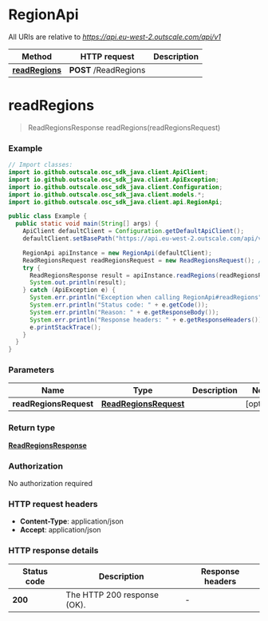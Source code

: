 # RegionApi

All URIs are relative to *https://api.eu-west-2.outscale.com/api/v1*

| Method | HTTP request | Description |
|------------- | ------------- | -------------|
| [**readRegions**](RegionApi.md#readRegions) | **POST** /ReadRegions |  |


<a name="readRegions"></a>
# **readRegions**
> ReadRegionsResponse readRegions(readRegionsRequest)



### Example
```java
// Import classes:
import io.github.outscale.osc_sdk_java.client.ApiClient;
import io.github.outscale.osc_sdk_java.client.ApiException;
import io.github.outscale.osc_sdk_java.client.Configuration;
import io.github.outscale.osc_sdk_java.client.models.*;
import io.github.outscale.osc_sdk_java.client.api.RegionApi;

public class Example {
  public static void main(String[] args) {
    ApiClient defaultClient = Configuration.getDefaultApiClient();
    defaultClient.setBasePath("https://api.eu-west-2.outscale.com/api/v1");

    RegionApi apiInstance = new RegionApi(defaultClient);
    ReadRegionsRequest readRegionsRequest = new ReadRegionsRequest(); // ReadRegionsRequest | 
    try {
      ReadRegionsResponse result = apiInstance.readRegions(readRegionsRequest);
      System.out.println(result);
    } catch (ApiException e) {
      System.err.println("Exception when calling RegionApi#readRegions");
      System.err.println("Status code: " + e.getCode());
      System.err.println("Reason: " + e.getResponseBody());
      System.err.println("Response headers: " + e.getResponseHeaders());
      e.printStackTrace();
    }
  }
}
```

### Parameters

| Name | Type | Description  | Notes |
|------------- | ------------- | ------------- | -------------|
| **readRegionsRequest** | [**ReadRegionsRequest**](ReadRegionsRequest.md)|  | [optional] |

### Return type

[**ReadRegionsResponse**](ReadRegionsResponse.md)

### Authorization

No authorization required

### HTTP request headers

 - **Content-Type**: application/json
 - **Accept**: application/json

### HTTP response details
| Status code | Description | Response headers |
|-------------|-------------|------------------|
| **200** | The HTTP 200 response (OK). |  -  |

